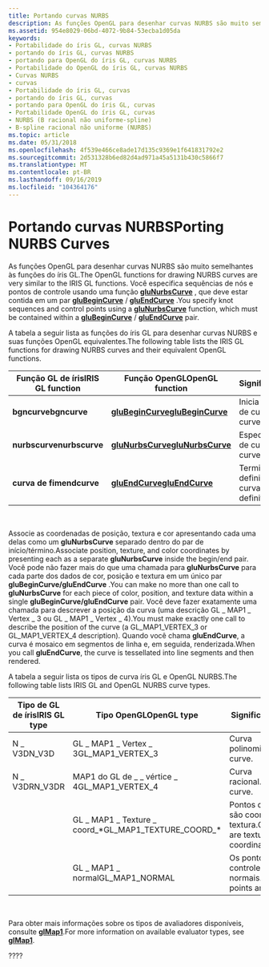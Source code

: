 ```yaml
---
title: Portando curvas NURBS
description: As funções OpenGL para desenhar curvas NURBS são muito semelhantes às funções do íris GL. Você especifica sequências de nós e pontos de controle usando uma função gluNurbsCurve, que deve estar contida em um par gluBeginCurve/gluEndCurve.
ms.assetid: 954e8029-06bd-4072-9b84-53ecba1d05da
keywords:
- Portabilidade do íris GL, curvas NURBS
- portando do íris GL, curvas NURBS
- portando para OpenGL do íris GL, curvas NURBS
- Portabilidade do OpenGL do íris GL, curvas NURBS
- Curvas NURBS
- curvas
- Portabilidade do íris GL, curvas
- portando do íris GL, curvas
- portando para OpenGL do íris GL, curvas
- Portabilidade OpenGL do íris GL, curvas
- NURBS (B racional não uniforme-spline)
- B-spline racional não uniforme (NURBS)
ms.topic: article
ms.date: 05/31/2018
ms.openlocfilehash: 4f539e466ce8ade17d135c9369e1f641831792e2
ms.sourcegitcommit: 2d531328b6ed82d4ad971a45a5131b430c5866f7
ms.translationtype: MT
ms.contentlocale: pt-BR
ms.lasthandoff: 09/16/2019
ms.locfileid: "104364176"
---
```

# <a name="porting-nurbs-curves"></a><span data-ttu-id="a9f92-116">Portando curvas NURBS</span><span class="sxs-lookup"><span data-stu-id="a9f92-116">Porting NURBS Curves</span></span>

<span data-ttu-id="a9f92-117">As funções OpenGL para desenhar curvas NURBS são muito semelhantes às funções do íris GL.</span><span class="sxs-lookup"><span data-stu-id="a9f92-117">The OpenGL functions for drawing NURBS curves are very similar to the IRIS GL functions.</span></span> <span data-ttu-id="a9f92-118">Você especifica sequências de nós e pontos de controle usando uma função [**gluNurbsCurve**](glunurbscurve.md) , que deve estar contida em um par [**gluBeginCurve**](glubegincurve.md)  /  [**gluEndCurve**](gluendcurve.md) .</span><span class="sxs-lookup"><span data-stu-id="a9f92-118">You specify knot sequences and control points using a [**gluNurbsCurve**](glunurbscurve.md) function, which must be contained within a [**gluBeginCurve**](glubegincurve.md) / [**gluEndCurve**](gluendcurve.md) pair.</span></span>

<span data-ttu-id="a9f92-119">A tabela a seguir lista as funções do íris GL para desenhar curvas NURBS e suas funções OpenGL equivalentes.</span><span class="sxs-lookup"><span data-stu-id="a9f92-119">The following table lists the IRIS GL functions for drawing NURBS curves and their equivalent OpenGL functions.</span></span>



| <span data-ttu-id="a9f92-120">Função GL de íris</span><span class="sxs-lookup"><span data-stu-id="a9f92-120">IRIS GL function</span></span> | <span data-ttu-id="a9f92-121">Função OpenGL</span><span class="sxs-lookup"><span data-stu-id="a9f92-121">OpenGL function</span></span>                        | <span data-ttu-id="a9f92-122">Significado</span><span class="sxs-lookup"><span data-stu-id="a9f92-122">Meaning</span></span>                     |
|------------------|----------------------------------------|-----------------------------|
| <span data-ttu-id="a9f92-123">**bgncurve**</span><span class="sxs-lookup"><span data-stu-id="a9f92-123">**bgncurve**</span></span>     | [<span data-ttu-id="a9f92-124">**gluBeginCurve**</span><span class="sxs-lookup"><span data-stu-id="a9f92-124">**gluBeginCurve**</span></span>](glubegincurve.md) | <span data-ttu-id="a9f92-125">Inicia uma definição de curva.</span><span class="sxs-lookup"><span data-stu-id="a9f92-125">Begins a curve definition.</span></span>  |
| <span data-ttu-id="a9f92-126">**nurbscurve**</span><span class="sxs-lookup"><span data-stu-id="a9f92-126">**nurbscurve**</span></span>   | [<span data-ttu-id="a9f92-127">**gluNurbsCurve**</span><span class="sxs-lookup"><span data-stu-id="a9f92-127">**gluNurbsCurve**</span></span>](glunurbscurve.md) | <span data-ttu-id="a9f92-128">Especifica atributos de curva.</span><span class="sxs-lookup"><span data-stu-id="a9f92-128">Specifies curve attributes.</span></span> |
| <span data-ttu-id="a9f92-129">**curva de fim**</span><span class="sxs-lookup"><span data-stu-id="a9f92-129">**endcurve**</span></span>     | [<span data-ttu-id="a9f92-130">**gluEndCurve**</span><span class="sxs-lookup"><span data-stu-id="a9f92-130">**gluEndCurve**</span></span>](gluendcurve.md)     | <span data-ttu-id="a9f92-131">Termina uma definição de curva.</span><span class="sxs-lookup"><span data-stu-id="a9f92-131">Ends a curve definition.</span></span>    |



 

<span data-ttu-id="a9f92-132">Associe as coordenadas de posição, textura e cor apresentando cada uma delas como um **gluNurbsCurve** separado dentro do par de início/término.</span><span class="sxs-lookup"><span data-stu-id="a9f92-132">Associate position, texture, and color coordinates by presenting each as a separate **gluNurbsCurve** inside the begin/end pair.</span></span> <span data-ttu-id="a9f92-133">Você pode não fazer mais do que uma chamada para **gluNurbsCurve** para cada parte dos dados de cor, posição e textura em um único par **gluBeginCurve/gluEndCurve** .</span><span class="sxs-lookup"><span data-stu-id="a9f92-133">You can make no more than one call to **gluNurbsCurve** for each piece of color, position, and texture data within a single **gluBeginCurve/gluEndCurve** pair.</span></span> <span data-ttu-id="a9f92-134">Você deve fazer exatamente uma chamada para descrever a posição da curva (uma descrição GL \_ MAP1 \_ Vertex \_ 3 ou GL \_ MAP1 \_ Vertex \_ 4).</span><span class="sxs-lookup"><span data-stu-id="a9f92-134">You must make exactly one call to describe the position of the curve (a GL\_MAP1\_VERTEX\_3 or GL\_MAP1\_VERTEX\_4 description).</span></span> <span data-ttu-id="a9f92-135">Quando você chama **gluEndCurve**, a curva é mosaico em segmentos de linha e, em seguida, renderizada.</span><span class="sxs-lookup"><span data-stu-id="a9f92-135">When you call **gluEndCurve**, the curve is tessellated into line segments and then rendered.</span></span>

<span data-ttu-id="a9f92-136">A tabela a seguir lista os tipos de curva íris GL e OpenGL NURBS.</span><span class="sxs-lookup"><span data-stu-id="a9f92-136">The following table lists IRIS GL and OpenGL NURBS curve types.</span></span>



| <span data-ttu-id="a9f92-137">Tipo de GL de íris</span><span class="sxs-lookup"><span data-stu-id="a9f92-137">IRIS GL type</span></span> | <span data-ttu-id="a9f92-138">Tipo OpenGL</span><span class="sxs-lookup"><span data-stu-id="a9f92-138">OpenGL type</span></span>                  | <span data-ttu-id="a9f92-139">Significado</span><span class="sxs-lookup"><span data-stu-id="a9f92-139">Meaning</span></span>                                 |
|--------------|------------------------------|-----------------------------------------|
| <span data-ttu-id="a9f92-140">N \_ V3D</span><span class="sxs-lookup"><span data-stu-id="a9f92-140">N\_V3D</span></span>       | <span data-ttu-id="a9f92-141">GL \_ MAP1 \_ Vertex \_ 3</span><span class="sxs-lookup"><span data-stu-id="a9f92-141">GL\_MAP1\_VERTEX\_3</span></span>          | <span data-ttu-id="a9f92-142">Curva polinomial.</span><span class="sxs-lookup"><span data-stu-id="a9f92-142">Polynomial curve.</span></span>                       |
| <span data-ttu-id="a9f92-143">N \_ V3DR</span><span class="sxs-lookup"><span data-stu-id="a9f92-143">N\_V3DR</span></span>      | <span data-ttu-id="a9f92-144">MAP1 do GL de \_ \_ vértice \_ 4</span><span class="sxs-lookup"><span data-stu-id="a9f92-144">GL\_MAP1\_VERTEX\_4</span></span>          | <span data-ttu-id="a9f92-145">Curva racional.</span><span class="sxs-lookup"><span data-stu-id="a9f92-145">Rational curve.</span></span>                         |
|              | <span data-ttu-id="a9f92-146">GL \_ MAP1 \_ Texture \_ coord\_\*</span><span class="sxs-lookup"><span data-stu-id="a9f92-146">GL\_MAP1\_TEXTURE\_COORD\_\*</span></span> | <span data-ttu-id="a9f92-147">Pontos de controle são coordenadas de textura.</span><span class="sxs-lookup"><span data-stu-id="a9f92-147">Control points are texture coordinates.</span></span> |
|              | <span data-ttu-id="a9f92-148">GL \_ MAP1 \_ normal</span><span class="sxs-lookup"><span data-stu-id="a9f92-148">GL\_MAP1\_NORMAL</span></span>             | <span data-ttu-id="a9f92-149">Os pontos de controle são normais.</span><span class="sxs-lookup"><span data-stu-id="a9f92-149">Control points are normals.</span></span>             |



 

<span data-ttu-id="a9f92-150">Para obter mais informações sobre os tipos de avaliadores disponíveis, consulte [**glMap1**](glmap1.md).</span><span class="sxs-lookup"><span data-stu-id="a9f92-150">For more information on available evaluator types, see [**glMap1**](glmap1.md).</span></span>

<span data-ttu-id="a9f92-151">??</span><span class="sxs-lookup"><span data-stu-id="a9f92-151">??</span></span>

 

 





